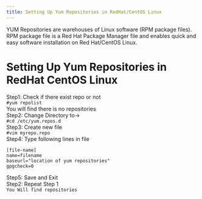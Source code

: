 ```yaml
---
title: Setting Up Yum Repositories in RedHat/CentOS Linux
---
```

<div class="para">YUM Repositories are warehouses of Linux software (RPM package files). 
RPM package file is a Red Hat Package Manager file and enables quick and easy software installation on Red Hat/CentOS Linux.
</div>

# Setting Up Yum Repositories in RedHat CentOS Linux
Step1: Check if there exist repo or not<br>
```#yum repolist```
<br>You will find there is no repositories<br>
Step2: Change Directory to-><br>
```#cd /etc/yum.repos.d```
<br>Step3: Create new file<br>
```#vim myrepo.repo```
<br>Step4: Type following lines in file<br>
```
[file-name]
name=filename
baseurl="location of yum repositories"
gpgcheck=0
```
Step5: Save and Exit<br>
Step2: Repeat Step 1<br>
```You Will find repositories```
